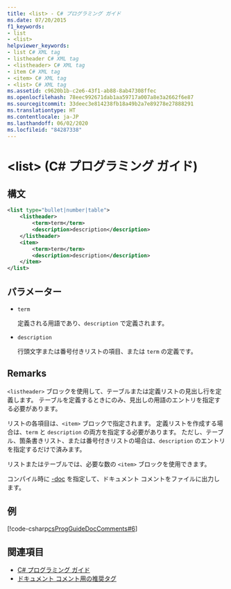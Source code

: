 ```yaml
---
title: <list> - C# プログラミング ガイド
ms.date: 07/20/2015
f1_keywords:
- list
- <list>
helpviewer_keywords:
- list C# XML tag
- listheader C# XML tag
- <listheader> C# XML tag
- item C# XML tag
- <item> C# XML tag
- <list> C# XML tag
ms.assetid: c9620b1b-c2e6-43f1-ab88-8ab47308ffec
ms.openlocfilehash: 78eec992671dab1aa59717a007a8e3a2662f6e87
ms.sourcegitcommit: 33deec3e814238fb18a49b2a7e89278e27888291
ms.translationtype: HT
ms.contentlocale: ja-JP
ms.lasthandoff: 06/02/2020
ms.locfileid: "84287338"
---
```

# <a name="list-c-programming-guide"></a>\<list> (C# プログラミング ガイド)

## <a name="syntax"></a>構文

```xml
<list type="bullet|number|table">
    <listheader>
        <term>term</term>
        <description>description</description>
    </listheader>
    <item>
        <term>term</term>
        <description>description</description>
    </item>
</list>
```

## <a name="parameters"></a>パラメーター

- `term`

  定義される用語であり、`description` で定義されます。

- `description`

  行頭文字または番号付きリストの項目、または `term` の定義です。
  
## <a name="remarks"></a>Remarks

`<listheader>` ブロックを使用して、テーブルまたは定義リストの見出し行を定義します。 テーブルを定義するときにのみ、見出しの用語のエントリを指定する必要があります。

リストの各項目は、`<item>` ブロックで指定されます。 定義リストを作成する場合は、`term` と `description` の両方を指定する必要があります。 ただし、テーブル、箇条書きリスト、または番号付きリストの場合は、`description` のエントリを指定するだけで済みます。

リストまたはテーブルでは、必要な数の `<item>` ブロックを使用できます。

コンパイル時に [-doc](../../language-reference/compiler-options/doc-compiler-option.md) を指定して、ドキュメント コメントをファイルに出力します。

## <a name="example"></a>例

[!code-csharp[csProgGuideDocComments#6](~/samples/snippets/csharp/VS_Snippets_VBCSharp/csProgGuideDocComments/CS/DocComments.cs#6)]

## <a name="see-also"></a>関連項目

- [C# プログラミング ガイド](../index.md)
- [ドキュメント コメント用の推奨タグ](./recommended-tags-for-documentation-comments.md)
